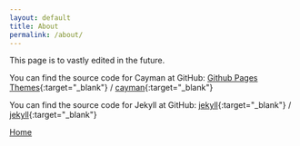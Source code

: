 ```yaml
---
layout: default
title: About
permalink: /about/
---
```


This page is to vastly edited in the future.

You can find the source code for Cayman at GitHub:
[Github Pages Themes][pages-themes-organisation]{:target="_blank"} /
[cayman](https://github.com/pages-themes/cayman){:target="_blank"}

You can find the source code for Jekyll at GitHub:
[jekyll][jekyll-organization]{:target="_blank"} /
[jekyll](https://github.com/jekyll/jekyll){:target="_blank"}


[jekyll-organization]: https://github.com/jekyll
[pages-themes-organisation]: https://github.com/pages-themes

[Home](/)